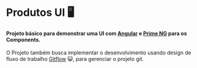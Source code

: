 # Produtos UI 🖥️

#### Projeto básico para demonstrar uma UI com [Angular](https://angular.io/) e [Prime NG](https://primefaces.org/primeng/) para os Components.

O Projeto também busca implementar o desenvolvimento usando design de fluxo de trabalho [Gitflow](https://www.atlassian.com/git/tutorials/comparing-workflows/gitflow-workflow) 😺, para gerenciar o projeto git.
